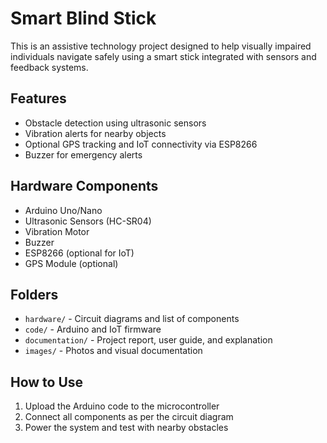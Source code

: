 # Smart Blind Stick

This is an assistive technology project designed to help visually impaired individuals navigate safely using a smart stick integrated with sensors and feedback systems.

## Features
- Obstacle detection using ultrasonic sensors
- Vibration alerts for nearby objects
- Optional GPS tracking and IoT connectivity via ESP8266
- Buzzer for emergency alerts

## Hardware Components
- Arduino Uno/Nano
- Ultrasonic Sensors (HC-SR04)
- Vibration Motor
- Buzzer
- ESP8266 (optional for IoT)
- GPS Module (optional)

## Folders
- `hardware/` - Circuit diagrams and list of components
- `code/` - Arduino and IoT firmware
- `documentation/` - Project report, user guide, and explanation
- `images/` - Photos and visual documentation

## How to Use
1. Upload the Arduino code to the microcontroller
2. Connect all components as per the circuit diagram
3. Power the system and test with nearby obstacles
